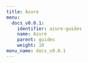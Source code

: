 ```yaml
---
title: Azure
menu:
  docs_v0.0.1:
    identifier: azure-guides
    name: Azure
    parent: guides
    weight: 10
menu_name: docs_v0.0.1
---
```


